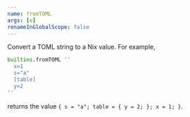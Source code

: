 ```yaml
---
name: fromTOML
args: [e]
renameInGlobalScope: false
---
```

Convert a TOML string to a Nix value. For example,

```nix
builtins.fromTOML ''
  x=1
  s="a"
  [table]
  y=2
''
```

returns the value `{ s = "a"; table = { y = 2; }; x = 1; }`.
